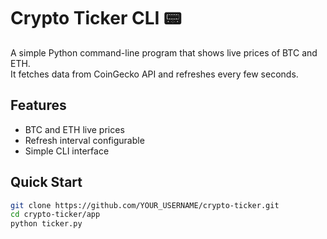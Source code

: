 # Crypto Ticker CLI 📟

A simple Python command-line program that shows live prices of BTC and ETH.  
It fetches data from CoinGecko API and refreshes every few seconds.

## Features
- BTC and ETH live prices
- Refresh interval configurable
- Simple CLI interface

## Quick Start
```bash
git clone https://github.com/YOUR_USERNAME/crypto-ticker.git
cd crypto-ticker/app
python ticker.py
```
